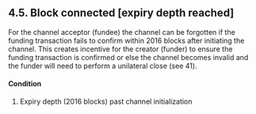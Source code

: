 ## 4.5. Block connected [expiry depth reached]

For the channel acceptor (fundee) the channel can be forgotten if the funding transaction fails to confirm within 2016 blocks after initiating the channel. This creates incentive for the creator (funder) to ensure the funding transaction is confirmed or else the channel becomes invalid and the funder will need to perform a unilateral close (see 41).

#### Condition

1. Expiry depth (2016 blocks) past channel initialization
